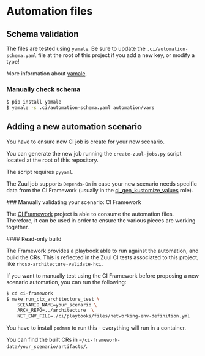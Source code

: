 # Automation files

## Schema validation
The files are tested using `yamale`. Be sure to update
the `.ci/automation-schema.yaml` file at the root of this
project if you add a new key, or modify a type!

More information about [yamale](https://github.com/23andMe/Yamale).

### Manually check schema
```Bash
$ pip install yamale
$ yamale -s .ci/automation-schema.yaml automation/vars
```

## Adding a new automation scenario

You have to ensure new CI job is create for your new scenario.

You can generate the new job running the `create-zuul-jobs.py`
script located at the root of this repository.

The script requires `pyyaml`.

The Zuul job supports `Depends-On` in case your new scenario needs specific
data from the CI Framework (usually in the
[ci_gen_kustomize_values](https://ci-framework.readthedocs.io/en/latest/roles/ci_gen_kustomize_values.html)
role).

### Manually validating your scenario: CI Framework

The [CI Framework](https://github.com/openstack-k8s-operators/ci-framework) project is
able to consume the automation files. Therefore, it can be used in order to ensure
the various pieces are working together.

#### Read-only build

The Framework provides a playbook able to run against the automation, and build the CRs.
This is reflected in the Zuul CI tests associated to this project, like
`rhoso-architecture-validate-hci`.

If you want to manually test using the CI Framework before proposing a new scenario automation,
you can run the following:
```Bash
$ cd ci-framework
$ make run_ctx_architecture_test \
    SCENARIO_NAME=your_scenario \
    ARCH_REPO=../architecture  \
    NET_ENV_FILE=./ci/playbooks/files/networking-env-definition.yml
```
You have to install `podman` to run this - everything will run in a container.

You can find the built CRs in `~/ci-framework-data/your_scenario/artifacts/`.
